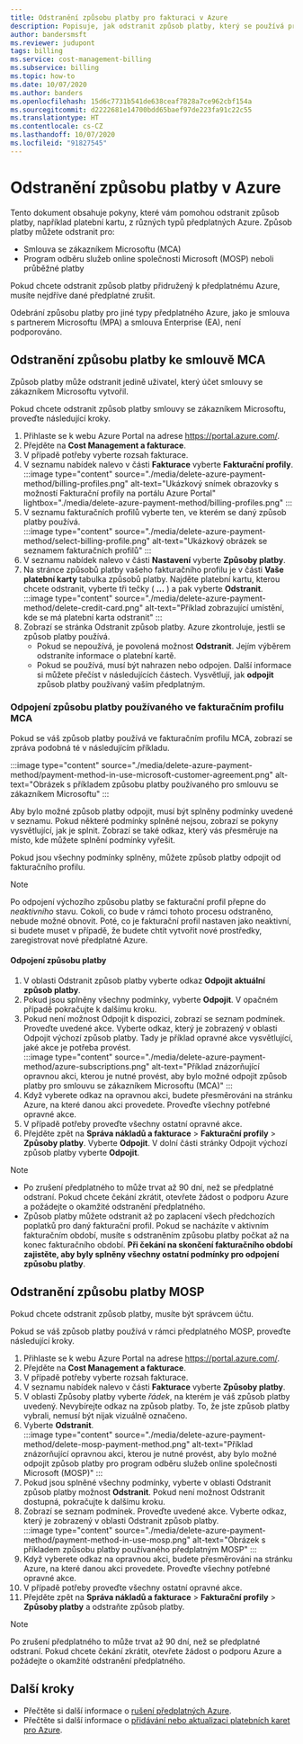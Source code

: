 ```yaml
---
title: Odstranění způsobu platby pro fakturaci v Azure
description: Popisuje, jak odstranit způsob platby, který se používá pro předplatné Azure.
author: bandersmsft
ms.reviewer: judupont
tags: billing
ms.service: cost-management-billing
ms.subservice: billing
ms.topic: how-to
ms.date: 10/07/2020
ms.author: banders
ms.openlocfilehash: 15d6c7731b541de638ceaf7828a7ce962cbf154a
ms.sourcegitcommit: d2222681e14700bdd65baef97de223fa91c22c55
ms.translationtype: HT
ms.contentlocale: cs-CZ
ms.lasthandoff: 10/07/2020
ms.locfileid: "91827545"
---
```

# <a name="delete-an-azure-billing-payment-method"></a>Odstranění způsobu platby v Azure

Tento dokument obsahuje pokyny, které vám pomohou odstranit způsob platby, například platební kartu, z různých typů předplatných Azure. Způsob platby můžete odstranit pro:

- Smlouva se zákazníkem Microsoftu (MCA)
- Program odběru služeb online společnosti Microsoft (MOSP) neboli průběžné platby

Pokud chcete odstranit způsob platby přidružený k předplatnému Azure, musíte nejdříve dané předplatné zrušit.

Odebrání způsobu platby pro jiné typy předplatného Azure, jako je smlouva s partnerem Microsoftu (MPA) a smlouva Enterprise (EA), není podporováno.

## <a name="delete-an-mca-payment-method"></a>Odstranění způsobu platby ke smlouvě MCA

Způsob platby může odstranit jedině uživatel, který účet smlouvy se zákazníkem Microsoftu vytvořil.

Pokud chcete odstranit způsob platby smlouvy se zákazníkem Microsoftu, proveďte následující kroky.

1. Přihlaste se k webu Azure Portal na adrese https://portal.azure.com/.
1. Přejděte na **Cost Management a fakturace**.
1. V případě potřeby vyberte rozsah fakturace.
1. V seznamu nabídek nalevo v části **Fakturace** vyberte **Fakturační profily**.  
    :::image type="content" source="./media/delete-azure-payment-method/billing-profiles.png" alt-text="Ukázkový snímek obrazovky s možností Fakturační profily na portálu Azure Portal" lightbox="./media/delete-azure-payment-method/billing-profiles.png" :::
1. V seznamu fakturačních profilů vyberte ten, ve kterém se daný způsob platby používá.  
    :::image type="content" source="./media/delete-azure-payment-method/select-billing-profile.png" alt-text="Ukázkový obrázek se seznamem fakturačních profilů" :::
1. V seznamu nabídek nalevo v části **Nastavení** vyberte **Způsoby platby**.
1. Na stránce způsobů platby vašeho fakturačního profilu je v části **Vaše platební karty** tabulka způsobů platby. Najděte platební kartu, kterou chcete odstranit, vyberte tři tečky ( **...** ) a pak vyberte **Odstranit**.  
    :::image type="content" source="./media/delete-azure-payment-method/delete-credit-card.png" alt-text="Příklad zobrazující umístění, kde se má platební karta odstranit" :::
1. Zobrazí se stránka Odstranit způsob platby. Azure zkontroluje, jestli se způsob platby používá.
    - Pokud se nepoužívá, je povolená možnost **Odstranit**. Jejím výběrem odstraníte informace o platební kartě.
    - Pokud se používá, musí být nahrazen nebo odpojen. Další informace si můžete přečíst v následujících částech. Vysvětlují, jak **odpojit** způsob platby používaný vaším předplatným.

### <a name="detach-payment-method-used-by-an-mca-billing-profile"></a>Odpojení způsobu platby používaného ve fakturačním profilu MCA

Pokud se váš způsob platby používá ve fakturačním profilu MCA, zobrazí se zpráva podobná té v následujícím příkladu.

:::image type="content" source="./media/delete-azure-payment-method/payment-method-in-use-microsoft-customer-agreement.png" alt-text="Obrázek s příkladem způsobu platby používaného pro smlouvu se zákazníkem Microsoftu" :::

Aby bylo možné způsob platby odpojit, musí být splněny podmínky uvedené v seznamu. Pokud některé podmínky splněné nejsou, zobrazí se pokyny vysvětlující, jak je splnit. Zobrazí se také odkaz, který vás přesměruje na místo, kde můžete splnění podmínky vyřešit.

Pokud jsou všechny podmínky splněny, můžete způsob platby odpojit od fakturačního profilu.

> [!NOTE]
> Po odpojení výchozího způsobu platby se fakturační profil přepne do _neaktivního_ stavu. Cokoli, co bude v rámci tohoto procesu odstraněno, nebude možné obnovit. Poté, co je fakturační profil nastaven jako neaktivní, si budete muset v případě, že budete chtít vytvořit nové prostředky, zaregistrovat nové předplatné Azure.

#### <a name="to-detach-a-payment-method"></a>Odpojení způsobu platby

1. V oblasti Odstranit způsob platby vyberte odkaz **Odpojit aktuální způsob platby**.
1. Pokud jsou splněny všechny podmínky, vyberte **Odpojit**. V opačném případě pokračujte k dalšímu kroku.
1. Pokud není možnost Odpojit k dispozici, zobrazí se seznam podmínek. Proveďte uvedené akce. Vyberte odkaz, který je zobrazený v oblasti Odpojit výchozí způsob platby. Tady je příklad opravné akce vysvětlující, jaké akce je potřeba provést.  
    :::image type="content" source="./media/delete-azure-payment-method/azure-subscriptions.png" alt-text="Příklad znázorňující opravnou akci, kterou je nutné provést, aby bylo možné odpojit způsob platby pro smlouvu se zákazníkem Microsoftu (MCA)" :::
1. Když vyberete odkaz na opravnou akci, budete přesměrováni na stránku Azure, na které danou akci provedete. Proveďte všechny potřebné opravné akce.
1. V případě potřeby proveďte všechny ostatní opravné akce.
1. Přejděte zpět na **Správa nákladů a fakturace** > **Fakturační profily** > **Způsoby platby**. Vyberte **Odpojit**. V dolní části stránky Odpojit výchozí způsob platby vyberte **Odpojit**.

> [!NOTE]
> - Po zrušení předplatného to může trvat až 90 dní, než se předplatné odstraní. Pokud chcete čekání zkrátit, otevřete žádost o podporu Azure a požádejte o okamžité odstranění předplatného.
> - Způsob platby můžete odstranit až po zaplacení všech předchozích poplatků pro daný fakturační profil. Pokud se nacházíte v aktivním fakturačním období, musíte s odstraněním způsobu platby počkat až na konec fakturačního období. **Při čekání na skončení fakturačního období zajistěte, aby byly splněny všechny ostatní podmínky pro odpojení způsobu platby**.

## <a name="delete-a-mosp-payment-method"></a>Odstranění způsobu platby MOSP

Pokud chcete odstranit způsob platby, musíte být správcem účtu.

Pokud se váš způsob platby používá v rámci předplatného MOSP, proveďte následující kroky.

1. Přihlaste se k webu Azure Portal na adrese https://portal.azure.com/.
1. Přejděte na **Cost Management a fakturace**.
1. V případě potřeby vyberte rozsah fakturace.
1. V seznamu nabídek nalevo v části **Fakturace** vyberte **Způsoby platby**.
1. V oblasti Způsoby platby vyberte _řádek_, na kterém je váš způsob platby uvedený. Nevybírejte odkaz na způsob platby. To, že jste způsob platby vybrali, nemusí být nijak vizuálně označeno.
1. Vyberte **Odstranit**.  
    :::image type="content" source="./media/delete-azure-payment-method/delete-mosp-payment-method.png" alt-text="Příklad znázorňující opravnou akci, kterou je nutné provést, aby bylo možné odpojit způsob platby pro program odběru služeb online společnosti Microsoft (MOSP)" :::
1. Pokud jsou splněné všechny podmínky, vyberte v oblasti Odstranit způsob platby možnost **Odstranit**. Pokud není možnost Odstranit dostupná, pokračujte k dalšímu kroku.
1. Zobrazí se seznam podmínek. Proveďte uvedené akce. Vyberte odkaz, který je zobrazený v oblasti Odstranit způsob platby.  
    :::image type="content" source="./media/delete-azure-payment-method/payment-method-in-use-mosp.png" alt-text="Obrázek s příkladem způsobu platby používaného předplatným MOSP" :::
1. Když vyberete odkaz na opravnou akci, budete přesměrováni na stránku Azure, na které danou akci provedete. Proveďte všechny potřebné opravné akce.
1. V případě potřeby proveďte všechny ostatní opravné akce.
1. Přejděte zpět na **Správa nákladů a fakturace** > **Fakturační profily** > **Způsoby platby** a odstraňte způsob platby.

> [!NOTE]
> Po zrušení předplatného to může trvat až 90 dní, než se předplatné odstraní. Pokud chcete čekání zkrátit, otevřete žádost o podporu Azure a požádejte o okamžité odstranění předplatného.

## <a name="next-steps"></a>Další kroky

- Přečtěte si další informace o [rušení předplatných Azure](cancel-azure-subscription.md).
- Přečtěte si další informace o [přidávání nebo aktualizaci platebních karet pro Azure](change-credit-card.md).